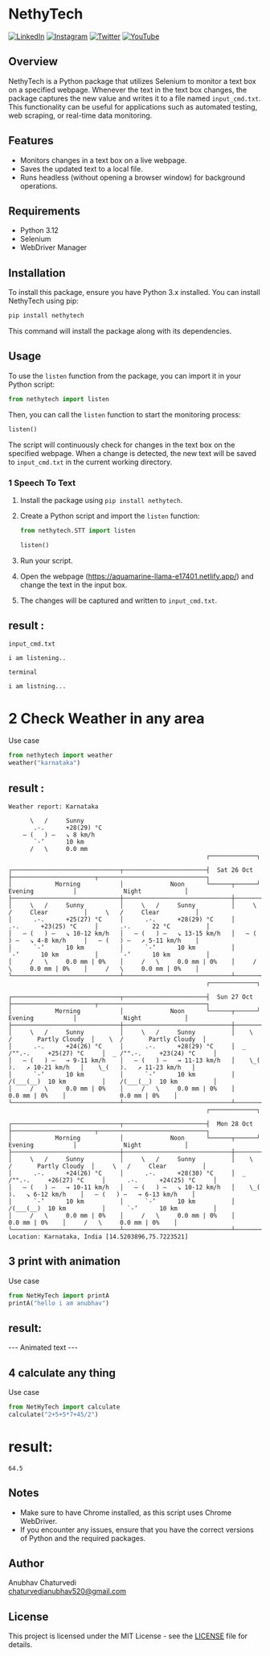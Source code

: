 # NethyTech

[![LinkedIn][linkedin-shield]][linkedin-url]
[![Instagram][instagram-shield]][instagram-url]
[![Twitter][twitter-shield]][twitter-url]
[![YouTube][youtube-shield]][youtube-url]

<!-- Links to Social Media -->

[linkedin-shield]: https://img.shields.io/badge/-LinkedIn-black.svg?style=for-the-badge&logo=linkedin&colorB=0B5FBB
[linkedin-url]: https://www.linkedin.com/in/anubhav-chaturvedi-/

[instagram-shield]: https://img.shields.io/badge/Instagram-%23E4405F.svg?style=for-the-badge&logo=Instagram&logoColor=white
[instagram-url]: https://www.instagram.com/_anubhav__chaturvedi_/

[twitter-shield]: https://img.shields.io/badge/Twitter-%231DA1F2.svg?style=for-the-badge&logo=Twitter&logoColor=white
[twitter-url]: https://x.com/AnubhavChatu

[youtube-shield]: https://img.shields.io/badge/YouTube-%23FF0000.svg?style=for-the-badge&logo=YouTube&logoColor=white
[youtube-url]: https://www.youtube.com/@NetHyTech



## Overview

NethyTech is a Python package that utilizes Selenium to monitor a text box on a specified webpage. Whenever the text in the text box changes, the package captures the new value and writes it to a file named `input_cmd.txt`. This functionality can be useful for applications such as automated testing, web scraping, or real-time data monitoring.

## Features

- Monitors changes in a text box on a live webpage.
- Saves the updated text to a local file.
- Runs headless (without opening a browser window) for background operations.

## Requirements

- Python 3.12
- Selenium
- WebDriver Manager

## Installation

To install this package, ensure you have Python 3.x installed. You can install NethyTech using pip:

```bash
pip install nethytech
```

This command will install the package along with its dependencies.

## Usage

To use the `listen` function from the package, you can import it in your Python script:

```python
from nethytech import listen
```

Then, you can call the `listen` function to start the monitoring process:

```python
listen()
```

The script will continuously check for changes in the text box on the specified webpage. When a change is detected, the new text will be saved to `input_cmd.txt` in the current working directory.

### 1 Speech To Text

1. Install the package using `pip install nethytech`.
2. Create a Python script and import the `listen` function:

    ```python
    from nethytech.STT import listen

    listen()
    ```

3. Run your script.
4. Open the webpage (https://aquamarine-llama-e17401.netlify.app/) and change the text in the input box.
5. The changes will be captured and written to `input_cmd.txt`.

## result :
`input_cmd.txt`
```
i am listening..
```
`terminal`
```
i am listning...
```

# 2 Check Weather in any area

Use case
```python
from nethytech import weather
weather("karnataka")
```

## result : 
```
Weather report: Karnataka

      \   /     Sunny
       .-.      +28(29) °C
    ― (   ) ―   ↘ 8 km/h
       `-’      10 km
      /   \     0.0 mm
                                                       ┌─────────────┐

┌──────────────────────────────┬───────────────────────┤  Sat 26 Oct ├───────────────────────┬──────────────────────────────┐
│            Morning           │             Noon      └──────┬──────┘     Evening           │             Night            │
├──────────────────────────────┼──────────────────────────────┼──────────────────────────────┼──────────────────────────────┤
│     \   /     Sunny          │     \   /     Sunny          │     \   /     Clear          │     \   /     Clear          │
│      .-.      +25(27) °C     │      .-.      +28(29) °C     │      .-.      +23(25) °C     │      .-.      22 °C          │
│   ― (   ) ―   ↘ 10-12 km/h   │   ― (   ) ―   ↘ 13-15 km/h   │   ― (   ) ―   ↘ 4-8 km/h     │   ― (   ) ―   ↗ 5-11 km/h    │
│      `-’      10 km          │      `-’      10 km          │      `-’      10 km          │      `-’      10 km          │
│     /   \     0.0 mm | 0%    │     /   \     0.0 mm | 0%    │     /   \     0.0 mm | 0%    │     /   \     0.0 mm | 0%    │
└──────────────────────────────┴──────────────────────────────┴──────────────────────────────┴──────────────────────────────┘
                                                       ┌─────────────┐

┌──────────────────────────────┬───────────────────────┤  Sun 27 Oct ├───────────────────────┬──────────────────────────────┐
│            Morning           │             Noon      └──────┬──────┘     Evening           │             Night            │
├──────────────────────────────┼──────────────────────────────┼──────────────────────────────┼──────────────────────────────┤
│     \   /     Sunny          │     \   /     Sunny          │    \  /       Partly Cloudy  │    \  /       Partly Cloudy  │
│      .-.      +24(26) °C     │      .-.      +28(29) °C     │  _ /"".-.     +25(27) °C     │  _ /"".-.     +23(24) °C     │
│   ― (   ) ―   → 9-11 km/h    │   ― (   ) ―   → 11-13 km/h   │    \_(   ).   ↗ 10-21 km/h   │    \_(   ).   ↗ 11-23 km/h   │
│      `-’      10 km          │      `-’      10 km          │    /(___(__)  10 km          │    /(___(__)  10 km          │
│     /   \     0.0 mm | 0%    │     /   \     0.0 mm | 0%    │               0.0 mm | 0%    │               0.0 mm | 0%    │
└──────────────────────────────┴──────────────────────────────┴──────────────────────────────┴──────────────────────────────┘
                                                       ┌─────────────┐

┌──────────────────────────────┬───────────────────────┤  Mon 28 Oct ├───────────────────────┬──────────────────────────────┐
│            Morning           │             Noon      └──────┬──────┘     Evening           │             Night            │
├──────────────────────────────┼──────────────────────────────┼──────────────────────────────┼──────────────────────────────┤
│     \   /     Sunny          │     \   /     Sunny          │    \  /       Partly Cloudy  │     \   /     Clear          │
│      .-.      +24(26) °C     │      .-.      +28(30) °C     │  _ /"".-.     +26(27) °C     │      .-.      +24(25) °C     │
│   ― (   ) ―   → 10-11 km/h   │   ― (   ) ―   ↘ 10-12 km/h   │    \_(   ).   ↘ 6-12 km/h    │   ― (   ) ―   → 6-13 km/h    │
│      `-’      10 km          │      `-’      10 km          │    /(___(__)  10 km          │      `-’      10 km          │
│     /   \     0.0 mm | 0%    │     /   \     0.0 mm | 0%    │               0.0 mm | 0%    │     /   \     0.0 mm | 0%    │
└──────────────────────────────┴──────────────────────────────┴──────────────────────────────┴──────────────────────────────┘
Location: Karnataka, India [14.5203896,75.7223521]
```

## 3 print with animation
Use case
```python
from NetHyTech import printA
printA("hello i am anubhav")
```
## result:
--- Animated text ---

## 4 calculate any thing
Use case
```python
from NetHyTech import calculate
calculate("2+5+5*7+45/2")
```
# result:
```
64.5
```
## Notes

- Make sure to have Chrome installed, as this script uses Chrome WebDriver.
- If you encounter any issues, ensure that you have the correct versions of Python and the required packages.

## Author

Anubhav Chaturvedi  
chaturvedianubhav520@gmail.com

## License

This project is licensed under the MIT License - see the [LICENSE](LICENSE) file for details.
